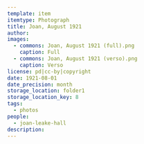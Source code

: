 ```yaml
---
template: item
itemtype: Photograph
title: Joan, August 1921
author: 
images:
  - commons: Joan, August 1921 (full).png
    caption: Full
  - commons: Joan, August 1921 (verso).png
    caption: Verso
license: pd|cc-by|copyright
date: 1921-08-01
date_precision: month
storage_location: folder1
storage_location_key: 8
tags:
  - photos
people:
  - joan-leake-hall
description: 
---
```

